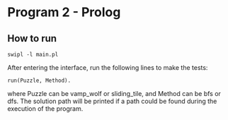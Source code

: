 # Program 2 - Prolog

## How to run

```
swipl -l main.pl
```

After entering the interface, run the following lines to make the tests:

```
run(Puzzle, Method).
```

where Puzzle can be vamp\_wolf or sliding\_tile, and Method can be bfs or dfs. The solution path will be printed if a path could be found during the execution of the program.
